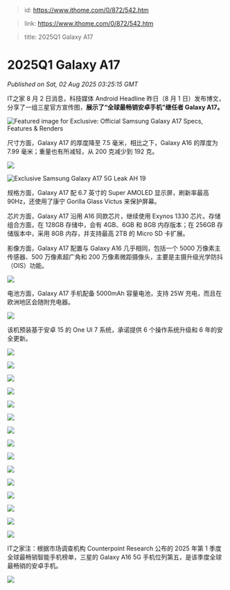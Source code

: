 > id: https://www.ithome.com/0/872/542.htm

> link: https://www.ithome.com/0/872/542.htm

> title: 2025Q1 Galaxy A17

# 2025Q1 Galaxy A17
_Published on Sat, 02 Aug 2025 03:25:15 GMT_

IT之家 8 月 2 日消息，科技媒体 Android Headline 昨日（8 月 1 日）发布博文，分享了一组三星官方宣传图，**展示了“全球最畅销安卓手机”继任者 Galaxy A17。**

![Featured image for Exclusive: Official Samsung Galaxy A17 Specs, Features & Renders](https://img.ithome.com/newsuploadfiles/2025/8/7ebe875e-15b9-46fa-a13a-8fdcf8bfcbed.png?x-bce-process=image/format,f_auto)

尺寸方面，Galaxy A17 的厚度降至 7.5 毫米，相比之下，Galaxy A16 的厚度为 7.99 毫米；重量也有所减轻，从 200 克减少到 192 克。

![](https://img.ithome.com/newsuploadfiles/2025/8/91b0fd20-3cb1-433b-a8cd-e29b168a8b83.png?x-bce-process=image/format,f_auto)

![Exclusive Samsung Galaxy A17 5G Leak AH 19](https://img.ithome.com/newsuploadfiles/2025/8/32a5c5bc-59e6-4bc6-a703-8b18b7386207.png?x-bce-process=image/format,f_auto)

规格方面，Galaxy A17 配 6.7 英寸的 Super AMOLED 显示屏，刷新率最高 90Hz，还使用了康宁 Gorilla Glass Victus 来保护屏幕。

芯片方面，Galaxy A17 沿用 A16 同款芯片，继续使用 Exynos 1330 芯片。存储组合方面，在 128GB 存储中，会有 4GB、6GB 和 8GB 内存版本；在 256GB 存储版本中，采用 8GB 内存，并支持最高 2TB 的 Micro SD 卡扩展。

影像方面，Galaxy A17 配置与 Galaxy A16 几乎相同，包括一个 5000 万像素主传感器、500 万像素超广角和 200 万像素微距摄像头，主要是主摄升级光学防抖（OIS）功能。

![](https://img.ithome.com/newsuploadfiles/2025/8/1b029b0c-d604-47c5-ad43-88fbebeaa52f.jpg?x-bce-process=image/format,f_auto)

电池方面，Galaxy A17 手机配备 5000mAh 容量电池，支持 25W 充电，而且在欧洲地区会随附充电器。

![](https://img.ithome.com/newsuploadfiles/2025/8/c3c9dc25-a750-485c-ae4f-ac544aad51c6.png?x-bce-process=image/format,f_auto)

该机预装基于安卓 15 的 One UI 7 系统，承诺提供 6 个操作系统升级和 6 年的安全更新。

![](https://img.ithome.com/newsuploadfiles/2025/8/ca37245c-437e-4418-a245-243649f195f9.jpg?x-bce-process=image/format,f_auto)

![](https://img.ithome.com/newsuploadfiles/2025/8/d57157f9-aa32-4e75-9d2b-ba03b35921a3.png?x-bce-process=image/format,f_auto)

![](https://img.ithome.com/newsuploadfiles/2025/8/80e48265-5bff-4029-b5be-34b7e8a7df6d.png?x-bce-process=image/format,f_auto)

![](https://img.ithome.com/newsuploadfiles/2025/8/ec4fa8f5-1062-4d6d-9802-f4990ef1ede9.png?x-bce-process=image/format,f_auto)

![](https://img.ithome.com/newsuploadfiles/2025/8/9c851df0-e734-439d-bdc8-c0c696e3df28.png?x-bce-process=image/format,f_auto)

![](https://img.ithome.com/newsuploadfiles/2025/8/f24dc0c4-9131-4666-959c-aea01220bdc9.png?x-bce-process=image/format,f_auto)

![](https://img.ithome.com/newsuploadfiles/2025/8/3438662b-43cc-4d83-9da3-03b6a22a19d6.png?x-bce-process=image/format,f_auto)

![](https://img.ithome.com/newsuploadfiles/2025/8/82dbfd9d-d36a-4bad-bf37-c073f5e336f9.jpg?x-bce-process=image/format,f_auto)

![](https://img.ithome.com/newsuploadfiles/2025/8/d40af421-5008-404f-a285-42bb0b1a51fa.png?x-bce-process=image/format,f_auto)

![](https://img.ithome.com/newsuploadfiles/2025/8/9c1bb57c-b1bc-484a-908e-aedad60e5666.jpg?x-bce-process=image/format,f_auto)

![](https://img.ithome.com/newsuploadfiles/2025/8/a7c52c00-38c2-4cf1-880e-edbb805abd13.png?x-bce-process=image/format,f_auto)

![](https://img.ithome.com/newsuploadfiles/2025/8/0abbb4c6-15d8-4ad9-8ece-4fc547b221d3.png?x-bce-process=image/format,f_auto)

![](https://img.ithome.com/newsuploadfiles/2025/8/2c0cda00-5c72-4ff6-ba55-8a8e480d9e12.png?x-bce-process=image/format,f_auto)

![](https://img.ithome.com/newsuploadfiles/2025/8/794b0b64-528b-47be-bca2-29bd12187565.jpg?x-bce-process=image/format,f_auto)

![](https://img.ithome.com/newsuploadfiles/2025/8/70969b88-b65b-4ac5-b2ed-bc36496cac19.png?x-bce-process=image/format,f_auto)

IT之家注：根据市场调查机构 Counterpoint Research 公布的 2025 年第 1 季度全球最畅销智能手机榜单，三星的 Galaxy A16 5G 手机位列第五，是该季度全球最畅销的安卓手机。

![](https://img.ithome.com/newsuploadfiles/2025/7/01299784-77e9-45ec-a993-3b97159f65c9.png?x-bce-process=image/format,f_auto)
